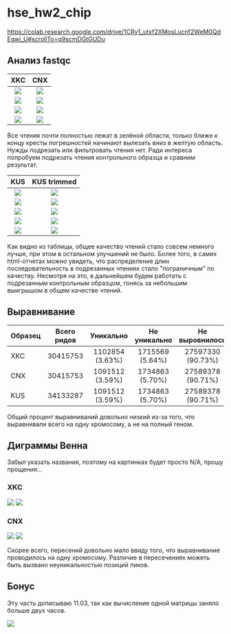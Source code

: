 # hse_hw2_chip

https://colab.research.google.com/drive/1CRy1_utxf2XMosLucnf2WeM0QdEgwj_U#scrollTo=q9scmDGtGUDu

## Анализ fastqc

| XKC | CNX |
| :-: | :-: |
| ![](img/xkc_bs.png) | ![](img/cnx_bs.png) | 
| ![](img/xkc_pbsq.png) | ![](img/cnx_pbsq.png) |
| ![](img/xkc_pbsc.png) | ![](img/cnx_pbsc.png) |
| ![](img/xkc_psgc.png) | ![](img/cnx_psgc.png) |

Все чтения почти полностью лежат в зелёной области, только ближе к концу кресты погрешностей начинают вылезать вниз в желтую область. Нужды подрезать или фильтровать чтения нет. Ради интереса попробуем подрезать чтения контрольного образца и сравним результат.

| KUS | KUS trimmed |
| :-: | :-: |
| ![](img/kus_bs.png) | ![](img/kust_bs.png) | 
| ![](img/kus_pbsq.png) | ![](img/kust_pbsq.png) |
| ![](img/kus_ptsq.png) | ![](img/kust_ptsq.png) |
| ![](img/kus_pbsc.png) | ![](img/kust_pbsc.png) |
| ![](img/kus_psgc.png) | ![](img/kust_psgc.png) |

Как видно из таблицы, общее качество чтений стало совсем немного лучше, при этом в остальном улучшений не было. Более того, в самих html-отчетах можно увидеть, что распределение длин последовательность в подрезанных чтениях стало "пограничным" по качеству. Несмотря на это, в дальнейшем будем работать с подрезанным контрольным образцом, гонясь за небольшим выигрышом в общем качестве чтений.

## Выравнивание

| Образец | Всего ридов | Уникально | Не уникально | Не выровнилось |
| :----- | :-: | :-: | :-: | :-: |
| XKC | 30415753  | 1102854 (3.63%)  | 1715569 (5.64%) | 27597330 (90.73%) |
| CNX | 30415753 | 1091512 (3.59%) | 1734863 (5.70%) | 27589378 (90.71%) |
| KUS | 34133287 | 1091512 (3.59%) |  1734863 (5.70%) | 27589378 (90.71%) |

Общий процент выравниваний довольно низкий из-за того, что выравнивали всего на одну хромосому, а не на полный геном.

## Диграммы Венна

Забыл указать названия, поэтому на картинках будет просто N/A, прошу прощения...

### XKC

![](img/v1.png)
![](img/v2.png)

### CNX

![](img/v3.png)
![](img/v4.png)

Скорее всего, пересений довольно мало ввиду того, что выравнивание проводилось на одну хромосому. Различие в пересечениях можеть быть вызвано неуникальностью позиций пиков.

## Бонус

Эту часть дописываю 11.03, так как вычисление одной матрицы заняло больше двух часов.

![](img/result1.png)

